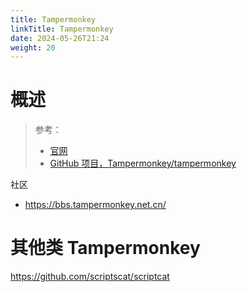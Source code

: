 ```yaml
---
title: Tampermonkey
linkTitle: Tampermonkey
date: 2024-05-26T21:24
weight: 20
---
```


# 概述

> 参考：
>
> - [官网](https://tampermonkey.net/)
> - [GitHub 项目，Tampermonkey/tampermonkey](https://github.com/Tampermonkey/tampermonkey)

社区

- https://bbs.tampermonkey.net.cn/


# 其他类 Tampermonkey

https://github.com/scriptscat/scriptcat

